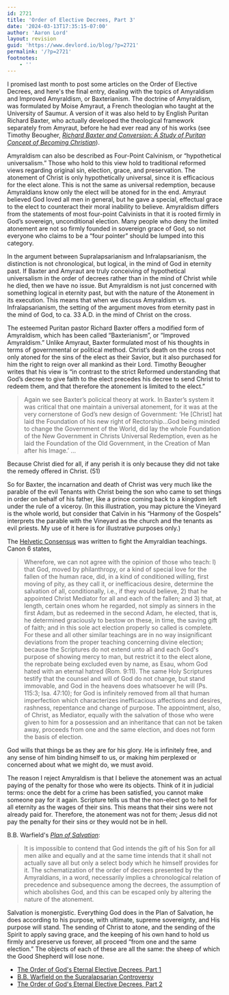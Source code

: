 ```yaml
---
id: 2721
title: 'Order of Elective Decrees, Part 3'
date: '2024-03-13T17:35:15-07:00'
author: 'Aaron Lord'
layout: revision
guid: 'https://www.devlord.io/blog/?p=2721'
permalink: '/?p=2721'
footnotes:
    - ''
---
```


<!-- wp:paragraph -->
<p>I promised last month to post some articles on the Order of Elective Decrees, and here's the final entry, dealing with the topics of Amyraldism and Improved Amyraldism, or Baxterianism. The doctrine of Amyraldism, was formulated by Moise Amyraut, a French theologian who taught at the University of Saumur. A version of it was also held to by English Puritan Richard Baxter, who actually developed the theological framework separately from Amyraut, before he had ever read any of his works (see Timothy Beougher, <a style="font-style: italic;" href="http://www.amazon.com/gp/product/1845503104?ie=UTF8&amp;tag=lbmusic&amp;linkCode=as2&amp;camp=1789&amp;creative=390957&amp;creativeASIN=1845503104">Richard Baxter and Conversion: A Study of Puritan Concept of Becoming Christian</a>).</p>
<!-- /wp:paragraph -->

<!-- wp:paragraph -->
<p>Amyraldism can also be described as Four-Point Calvinism, or “hypothetical universalism.” Those who hold to this view hold to traditional reformed views regarding original sin, election, grace, and preservation. The atonement of Christ is only hypothetically universal, since it is efficacious for the elect alone. This is not the same as universal redemption, because Amyraldians know only the elect will be atoned for in the end. Amyraut believed God loved all men in general, but he gave a special, effectual grace to the elect to counteract their moral inability to believe. Amyraldism differs from the statements of most four-point Calvinists in that it is rooted firmly in God’s sovereign, unconditional election. Many people who deny the limited atonement are not so firmly founded in sovereign grace of God, so not everyone who claims to be a “four pointer” should be lumped into this category.</p>
<!-- /wp:paragraph -->

<!-- wp:paragraph -->
<p>In the argument between Supralapsarianism and Infralapsarianism, the distinction is not chronological, but logical, in the mind of God in eternity past. If Baxter and Amyraut are truly conceiving of hypothetical universalism in the order of decrees rather than in the mind of Christ while he died, then we have no issue. But Amyraldism is not just concerned with something logical in eternity past, but with the nature of the Atonement in its execution. This means that when we discuss Amyraldism vs. Infralapsarianism, the setting of the argument moves from eternity past in the mind of God, to ca. 33 A.D. in the mind of Christ on the cross.</p>
<!-- /wp:paragraph -->

<!-- wp:paragraph -->
<p>The esteemed Puritan pastor Richard Baxter offers a modified form of Amyraldism, which has been called “Baxterianism”, or “Improved Amyraldism.” Unlike Amyraut, Baxter formulated most of his thoughts in terms of governmental or political method. Christ’s death on the cross not only atoned for the sins of the elect as their Savior, but it also purchased for him the right to reign over all mankind as their Lord. Timothy Beougher writes that his view is “in contrast to the strict Reformed understanding that God’s decree to give faith to the elect precedes his decree to send Christ to redeem them, and that therefore the atonement is limited to the elect.”</p>
<!-- /wp:paragraph -->

<!-- wp:quote -->
<blockquote class="wp-block-quote"><!-- wp:paragraph -->
<p>Again we see Baxter’s policical theory at work. In Baxter’s system it was critical that one maintain a universal atonement, for it was at the very cornerstone of God’s new design of Government: ‘He [Christ] hat laid the Foundation of his new right of Rectorship…God being minded to change the Government of the World, did lay the whole Foundation of the New Government in Christs Universal Redemption, even as he laid the Foundation of the Old Government, in the Creation of Man after his Image.’ …</p>
<!-- /wp:paragraph --></blockquote>
<!-- /wp:quote -->

<!-- wp:paragraph -->
<p>Because Christ died for all, if any perish it is only because they did not take the remedy offered in Christ. (51)</p>
<!-- /wp:paragraph -->

<!-- wp:paragraph -->
<p>So for Baxter, the incarnation and death of Christ was very much like the parable of the evil Tenants with Christ being the son who came to set things in order on behalf of his father, like a prince coming back to a kingdom left under the rule of a viceroy. (In this illustration, you may picture the Vineyard is the whole world, but consider that Calvin in his “Harmony of the Gospels” interprets the parable with the Vineyard as the church and the tenants as evil priests. My use of it here is for illustrative purposes only.)</p>
<!-- /wp:paragraph -->

<!-- wp:paragraph -->
<p>The <a href="http://www.cprf.co.uk/articles/amyraut.htm">Helvetic Consensus</a> was written to fight the Amyraldian teachings. Canon 6 states,</p>
<!-- /wp:paragraph -->

<!-- wp:quote -->
<blockquote class="wp-block-quote"><!-- wp:paragraph -->
<p>Wherefore, we can not agree with the opinion of those who teach: l) that God, moved by philanthropy, or a kind of special love for the fallen of the human race, did, in a kind of conditioned willing, first moving of pity, as they call it, or inefficacious desire, determine the salvation of all, conditionally, i.e., if they would believe, 2) that he appointed Christ Mediator for all and each of the fallen; and 3) that, at length, certain ones whom he regarded, not simply as sinners in the first Adam, but as redeemed in the second Adam, he elected, that is, he determined graciously to bestow on these, in time, the saving gift of faith; and in this sole act election properly so called is complete. For these and all other similar teachings are in no way insignificant deviations from the proper teaching concerning divine election; because the Scriptures do not extend unto all and each God's purpose of showing mercy to man, but restrict it to the elect alone, the reprobate being excluded even by name, as Esau, whom God hated with an eternal hatred (Rom. 9:11). The same Holy Scriptures testify that the counsel and will of God do not change, but stand immovable, and God in the heavens does whatsoever he will (Ps. 115:3; Isa. 47:10); for God is infinitely removed from all that human imperfection which characterizes inefficacious affections and desires, rashness, repentance and change of purpose. The appointment, also, of Christ, as Mediator, equally with the salvation of those who were given to him for a possession and an inheritance that can not be taken away, proceeds from one and the same election, and does not form the basis of election.</p>
<!-- /wp:paragraph --></blockquote>
<!-- /wp:quote -->

<!-- wp:paragraph -->
<p>God wills that things be as they are for his glory. He is infinitely free, and any sense of him binding himself to us, or making him perplexed or concerned about what we might do, we must avoid.</p>
<!-- /wp:paragraph -->

<!-- wp:paragraph -->
<p>The reason I reject Amyraldism is that I believe the atonement was an actual paying of the penalty for those who were its objects. Think of it in judicial terms: once the debt for a crime has been satisfied, you cannot make someone pay for it again. Scripture tells us that the non-elect go to hell for all eternity as the wages of their sins. This means that their sins were not already paid for. Therefore, the atonement was not for them; Jesus did not pay the penalty for their sins or they would not be in hell.</p>
<!-- /wp:paragraph -->

<!-- wp:paragraph -->
<p>B.B. Warfield's <a href="http://www.monergism.com/thethreshold/articles/onsite/WarfieldPlan_index.html"><span style="font-style: italic;">Plan of Salvation</span></a>:</p>
<!-- /wp:paragraph -->

<!-- wp:quote -->
<blockquote class="wp-block-quote"><!-- wp:paragraph -->
<p>It is impossible to contend that God intends the gift of his Son for all men alike and equally and at the same time intends that it shall not actually save all but only a select body which he himself provides for it. The schematization of the order of decrees presented by the Amyraldians, in a word, necessarily implies a chronological relation of precedence and subsequence among the decrees, the assumption of which abolishes God, and this can be escaped only by altering the nature of the atonement.</p>
<!-- /wp:paragraph --></blockquote>
<!-- /wp:quote -->

<!-- wp:paragraph -->
<p>Salvation is monergistic. Everything God does in the Plan of Salvation, he does according to his purpose, with ultimate, supreme sovereignty, and His purpose will stand. The sending of Christ to atone, and the sending of the Spirit to apply saving grace, and the keeping of his own hand to hold us firmly and preserve us forever, all proceed “from one and the same election.” The objects of each of these are all the same: the sheep of which the Good Shepherd will lose none.</p>
<!-- /wp:paragraph -->

<!-- wp:list -->
<ul><!-- wp:list-item -->
<li><a href="/2008/11/29/the-order-of-gods-eternal-elective-decrees-part-1/">The Order of God's Eternal Elective Decrees, Part 1</a></li>
<!-- /wp:list-item -->

<!-- wp:list-item -->
<li><a href="/2008/12/06/b-b-warfield-on-the-supralapsarian-controversy/" title="B.B. Warfield on the Supralapsarian Controversy">B.B. Warfield on the Supralapsarian Controversy</a></li>
<!-- /wp:list-item -->

<!-- wp:list-item -->
<li><a href="/2008/12/13/the-order-of-gods-eternal-elective-decrees-part-2/" title="">The Order of God's Eternal Elective Decrees, Part 2</a></li>
<!-- /wp:list-item --></ul>
<!-- /wp:list -->